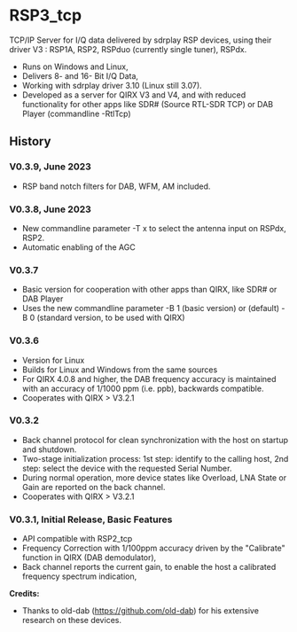 # RSP3_tcp
TCP/IP Server for I/Q data delivered by sdrplay RSP devices, using their driver V3 : RSP1A, RSP2, RSPduo (currently single tuner), RSPdx.
- Runs on Windows and Linux,
- Delivers 8- and 16- Bit I/Q Data,
- Working with sdrplay driver 3.10 (Linux still 3.07).
- Developed as a server for QIRX V3 and V4, and with reduced functionality for other apps like SDR# (Source RTL-SDR TCP) or DAB Player (commandline -RtlTcp)
## History
### V0.3.9, June 2023
- RSP band notch filters for DAB, WFM, AM included.
### V0.3.8, June 2023
- New commandline parameter -T x to select the antenna input on RSPdx, RSP2.
- Automatic enabling of the AGC
### V0.3.7
- Basic version for cooperation with other apps than QIRX, like SDR# or DAB Player
- Uses the new commandline parameter -B 1 (basic version) or (default) -B 0 (standard version, to be used with QIRX)
### V0.3.6
- Version for Linux
- Builds for Linux and Windows from the same sources
- For QIRX 4.0.8 and higher, the DAB frequency accuracy is maintained with an accuracy of 1/1000 ppm (i.e. ppb), backwards compatible.
- Cooperates with QIRX > V3.2.1
### V0.3.2
- Back channel protocol for clean synchronization with the host on startup and shutdown.
- Two-stage initialization process: 1st step: identify to the calling host, 2nd step: select the device with the requested Serial Number.
- During normal operation, more device states like Overload, LNA State or Gain are reported on the back channel.
- Cooperates with QIRX > V3.2.1
### V0.3.1, Initial Release, Basic Features
- API compatible with RSP2_tcp
- Frequency Correction with 1/100ppm accuracy driven by the "Calibrate" function in QIRX (DAB demodulator),
- Back channel reports the current gain, to enable the host a calibrated frequency spectrum indication,

**Credits:**  
- Thanks to old-dab (https://github.com/old-dab) for his extensive research on these devices.
